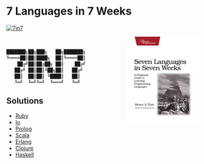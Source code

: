 # 7 Languages in 7 Weeks

[![7in7][7in7]][7in7-url]

<a href="https://pragprog.com/book/btlang/seven-languages-in-seven-weeks" target="_blank">
  <img src="./assets/book-cover.jpg" align="right" alt="7in7"><img>
<a>

```shell
███████╗██╗███╗   ██╗███████╗
╚════██║██║████╗  ██║╚════██║
    ██╔╝██║██╔██╗ ██║    ██╔╝
   ██╔╝ ██║██║╚██╗██║   ██╔╝
   ██║  ██║██║ ╚████║   ██║
   ╚═╝  ╚═╝╚═╝  ╚═══╝   ╚═╝
```

## Solutions

- [Ruby][ruby-url]
- [Io][io-url]
- [Prolog][prolog-url]
- [Scala][scala-url]
- [Erlang][erlang-url]
- [Clojure][clojure-url]
- [Haskell][haskell-url]

[ruby-url]: ./ruby
[io-url]: ./io
[prolog-url]: ./prolog
[scala-url]: ./scala
[erlang-url]: ./erlang
[clojure-url]: ./clojure
[haskell-url]: ./haskell
[7in7]: https://img.shields.io/badge/7in7-AMK-brightgreen.svg?style=flat-square
[7in7-url]: #
